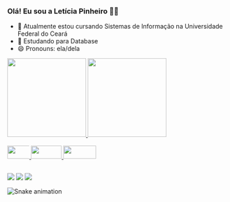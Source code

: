 ### Olá! Eu sou a Letícia Pinheiro 👋🏼

- 🔭 Atualmente estou cursando Sistemas de Informação na Universidade Federal do Ceará 
- 🌱 Estudando para Database
- 😄 Pronouns: ela/dela

<div>
  <a href="https://github.com/leticiaacx">
  <img height="180em" src="https://github-readme-stats.vercel.app/api?username=leticiaacx&show_icons=false&theme=gruvbox&include_all_commits=true&count_private=true"/>
  <img height="180em" src="https://github-readme-stats.vercel.app/api/top-langs/?username=leticiaacx&layout=compact&langs_count=7&theme=gruvbox"/>
</div>

<div style="display: inline_block"><br>
  <img src="https://img.shields.io/badge/C-00599C?style=for-the-badge&logo=c&logoColor=white" width="65" height="30" style="max-width:10%;"></img>
  <img src="https://img.shields.io/badge/C%2B%2B-00599C?style=for-the-badge&logo=c%2B%2B&logoColor=white" width="70" height="30" style="max-width:100%;"></img>
  <img src="https://img.shields.io/badge/MySQL-00000F?style=for-the-badge&logo=mysql&logoColor=white" width="75" height="30" style="max-width:100%;"></img>
</div>
  
  ##
<div> 
  <a href="https://instagram.com/leticiaacx" target="_blank"><img src="https://img.shields.io/badge/-Instagram-%23E4405F?style=for-the-badge&logo=instagram&logoColor=white" target="_blank"></a>
  <a href = "leticiapinheiro3137@outlook.com"><img src="https://img.shields.io/badge/Gmail-D14836?style=for-the-badge&logo=gmail&logoColor=white"></a>
  <a href="www.linkedin.com/in/letícia-oliveira-6bb7b2200" target="_blank"><img src="https://img.shields.io/badge/-LinkedIn-%230077B5?style=for-the-badge&logo=linkedin&logoColor=white" target="_blank"></a> 
  
  ![Snake animation](https://github.com/leticiaacx/leticiaacx/blob/output/github-contribution-grid-snake.svg)
 
 </div>
